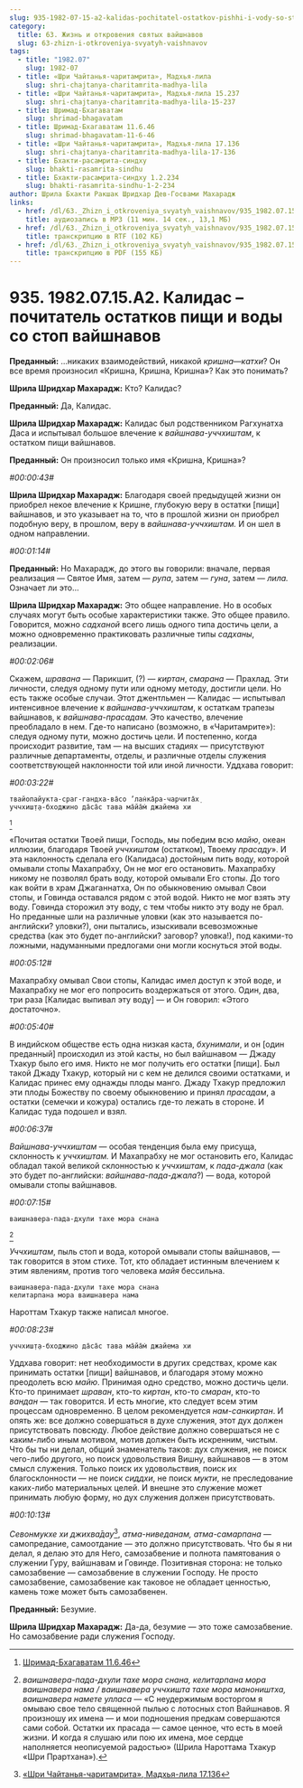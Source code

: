 ```yaml
---
slug: 935-1982-07-15-a2-kalidas-pochitatel-ostatkov-pishhi-i-vody-so-stop-vajshnavov
category:
  title: 63. Жизнь и откровения святых вайшнавов
  slug: 63-zhizn-i-otkroveniya-svyatyh-vaishnavov
tags:
  - title: "1982.07"
    slug: 1982-07
  - title: «Шри Чайтанья-чаритамрита», Мадхья-лила
    slug: shri-chajtanya-charitamrita-madhya-lila
  - title: «Шри Чайтанья-чаритамрита», Мадхья-лила 15.237
    slug: shri-chajtanya-charitamrita-madhya-lila-15-237
  - title: Шримад-Бхагаватам
    slug: shrimad-bhagavatam
  - title: Шримад-Бхагаватам 11.6.46
    slug: shrimad-bhagavatam-11-6-46
  - title: «Шри Чайтанья-чаритамрита», Мадхья-лила 17.136
    slug: shri-chajtanya-charitamrita-madhya-lila-17-136
  - title: Бхакти-расамрита-синдху
    slug: bhakti-rasamrita-sindhu
  - title: Бхакти-расамрита-синдху 1.2.234
    slug: bhakti-rasamrita-sindhu-1-2-234
author: Шрила Бхакти Ракшак Шридхар Дев-Госвами Махарадж
links:
  - href: /dl/63._Zhizn_i_otkroveniya_svyatyh_vaishnavov/935_1982.07.15.A2_SridharMj_Kalidas--pochitatel_ostatkov_pishhi_i_vody_so_stop_vajshnavov.mp3
    title: аудиозапись в MP3 (11 мин. 14 сек., 13,1 МБ)
  - href: /dl/63._Zhizn_i_otkroveniya_svyatyh_vaishnavov/935_1982.07.15.A2_SridharMj_Kalidas--pochitatel_ostatkov_pishhi_i_vody_so_stop_vajshnavov.rtf
    title: транскрипцию в RTF (102 КБ)
  - href: /dl/63._Zhizn_i_otkroveniya_svyatyh_vaishnavov/935_1982.07.15.A2_SridharMj_Kalidas--pochitatel_ostatkov_pishhi_i_vody_so_stop_vajshnavov.pdf
    title: транскрипцию в PDF (155 КБ)
---
```


# 935. 1982.07.15.A2. Калидас – почитатель остатков пищи и воды со стоп вайшнавов

**Преданный:** …никаких взаимодействий, никакой *кришна*—*катхи*? Он все время произносил «Кришна, Кришна, Кришна»? Как это понимать?

**Шрила Шридхар Махарадж:** Кто? Калидас?

**Преданный:** Да, Калидас.

**Шрила Шридхар Махарадж:** Калидас был родственником Рагхунатха Даса и испытывал большое влечение к *вайшнава-уччхиштам*, к остатком пищи вайшнавов.

**Преданный:** Он произносил только имя «Кришна, Кришна»?

*#00:00:43#*

**Шрила Шридхар Махарадж:** Благодаря своей предыдущей жизни он приобрел некое влечение к Кришне, глубокую веру в остатки [пищи] вайшнавов, и это указывает на то, что в прошлой жизни он приобрел подобную веру, в прошлом, веру в *вайшнава-уччхиштам.* И он шел в одном направлении.

*#00:01:14#*

**Преданный:** Но Махарадж, до этого вы говорили: вначале, первая реализация — Святое Имя, затем — *рупа*, затем — *гуна*, затем — *лила.* Означает ли это…

**Шрила Шридхар Махарадж:** Это общее направление. Но в особых случаях могут быть особые характеристики также. Это общее правило. Говорится, можно *садханой* всего лишь одного типа достичь цели, а можно одновременно практиковать различные типы *садханы*, реализации.

*#00:02:06#*

Скажем, *шравана* — Парикшит, (?) — *киртан*, *смарана* — Прахлад. Эти личности, следуя одному пути или одному методу, достигли цели. Но есть также особые случаи. Этот джентльмен — Калидас — испытывал интенсивное влечение к *вайшнава-уччхиштам*, к остаткам трапезы вайшнавов, к *вайшнава-прасадам.* Это качество, влечение преобладало в нем. Где-то написано (возможно, в «Чаритамрите»): следуя одному пути, можно достичь цели. И постепенно, когда происходит развитие, там — на высших стадиях — присутствуют различные департаменты, отделы, и различные отделы служения соответствующей наклонности той или иной личности. Уддхава говорит:

*#00:03:22#*

    твайопайукта-сраг-гандха-ва̄со ’лан̇ка̄ра-чарчита̄х̣
    уччхиш̣т̣а-бходжино да̄са̄с тава ма̄йа̄м̇ джайема хи
[^_ftn1]

«Почитая остатки Твоей пищи, Господь, мы победим всю *майю*, океан иллюзии, благодаря Твоей *уччхиштам* (остатком), Твоему *прасаду*». И эта наклонность сделала его (Калидаса) достойным пить воду, которой омывали стопы Махапрабху, Он не мог его остановить. Махапрабху никому не позволял брать воду, которой омывали Его стопы. До того как войти в храм Джаганнатха, Он по обыкновению омывал Свои стопы, и Говинда оставался рядом с этой водой. Никто не мог взять эту воду. Говинда сторожил эту воду, с тем чтобы никто эту воду не брал. Но преданные шли на различные уловки (как это называется по-английски? уловки?), они пытались, изыскивали всевозможные средства (как это будет по-английски? заговор? уловка!), под какими-то ложными, надуманными предлогами они могли коснуться этой воды.

*#00:05:12#*

Махапрабху омывал Свои стопы, Калидас имел доступ к этой воде, и Махапрабху не мог его попросить воздержаться от этого. Один, два, три раза [Калидас выпивал эту воду] — и Он говорил: «Этого достаточно».

*#00:05:40#*

В индийском обществе есть одна низкая каста, *бхунимали*, и он [один преданный] происходил из этой касты, но был вайшнавом — Джаду Тхакур было его имя. Никто не мог получить его остатки [пищи]. Был такой Джаду Тхакур, который ни с кем не делился своими остатками, и Калидас принес ему однажды плоды манго. Джаду Тхакур предложил эти плоды Божеству по своему обыкновению и принял *прасадам*, а остатки (семечки и кожура) остались где-то лежать в стороне. И Калидас туда подошел и взял.

*#00:06:37#*

*Вайшнава-уччхиштам* — особая тенденция была ему присуща, склонность к *уччхиштам.* И Махапрабху не мог остановить его, Калидас обладал такой великой склонностью к *уччхиштам*, к *пада-джала* (как это будет по-английски: *вайшнава-пада-джала*?) — вода, которой омывали стопы вайшнавов.

*#00:07:15#*

    ваишнавера-пада-дхули тахе мора снана
[^_ftn2]

*Уччхиштам*, пыль стоп и вода, которой омывали стопы вайшнавов, — так говорится в этом стихе. Тот, кто обладает истинным влечением к этим явлениям, против того человека *майя* бессильна.

    ваишнавера-пада-дхули тахе мора снана
    келитарпана мора ваишнавера нама

Нароттам Тхакур также написал многое.

*#00:08:23#*

    уччхиш̣т̣а-бходжино да̄са̄с тава ма̄йа̄м̇ джайема хи

Уддхава говорит: нет необходимости в других средствах, кроме как принимать остатки [пищи] вайшнавов, и благодаря этому можно преодолеть всю *майю*. Принимая одно средство, можно достичь цели. Кто-то принимает *шраван*, кто-то *киртан*, кто-то *смаран*, кто-то *вандан* — так говорится. И есть многие, кто следует всем этим процессам одновременно. В целом рекомендуется *нам-санкиртан*. И опять же: все должно совершаться в духе служения, этот дух должен присутствовать повсюду. Любое действие должно совершаться не с каким-либо иным мотивом, мотив должен быть искренним, чистым. Что бы ты ни делал, общий знаменатель таков: дух служения, не поиск чего-либо другого, но поиск удовольствия Вишну, вайшнавов — в этом смысл служения. Только поиск их удовольствия, поиск их благосклонности — не поиск *сиддхи*, не поиск *мукти*, не преследование каких-либо материальных целей. И внешне это служение может принимать любую форму, но дух служения должен присутствовать.

*#00:10:13#*

*Севонмукхе хи джихва̄дау*[^_ftn3], *атма-ниведанам, атма-самарпана* — самопредание, самоотдание — это должно присутствовать. Что бы я ни делал, я делаю это для Него, самозабвение и полнота памятования о служении Гуру, вайшнавам и Говинде. Позитивная сторона: не только самозабвение — самозабвение в служении Господу. Не просто самозабвение, самозабвение как таковое не обладает ценностью, камень тоже может быть самозабвенен.

**Преданный:** Безумие.

**Шрила Шридхар Махарадж:** Да-да, безумие — это тоже самозабвение. Но самозабвение ради служения Господу.



[^_ftn1]: [Шримад-Бхагаватам 11.6.46](../notes/shrimad-bhagavatam/shrimad-bhagavatam-11-6-46.md)

[^_ftn2]: *ваишнавера-пада-дхули тахе мора снана, келитарпана мора ваишнавера нама / ваишнавера уччхишта тахе мора маноништха, ваишнавера намете улласа* — «С неудержимым восторгом я омываю свое тело священной пылью с лотосных стоп Вайшнавов. Я произношу их имена — и мои подношения предкам совершаются сами собой. Остатки их прасада — самое ценное, что есть в моей жизни. И когда я слушаю или пою их имена, мое сердце наполняется неописуемой радостью» (Шрила Нароттама Тхакур «Шри Прартхана»).

[^_ftn3]: [«Шри Чайтанья-чаритамрита», Мадхья-лила 17.136](../notes/shri-chajtanya-charitamrita-madhya-lila/shri-chajtanya-charitamrita-madhya-lila-17-136.md)

